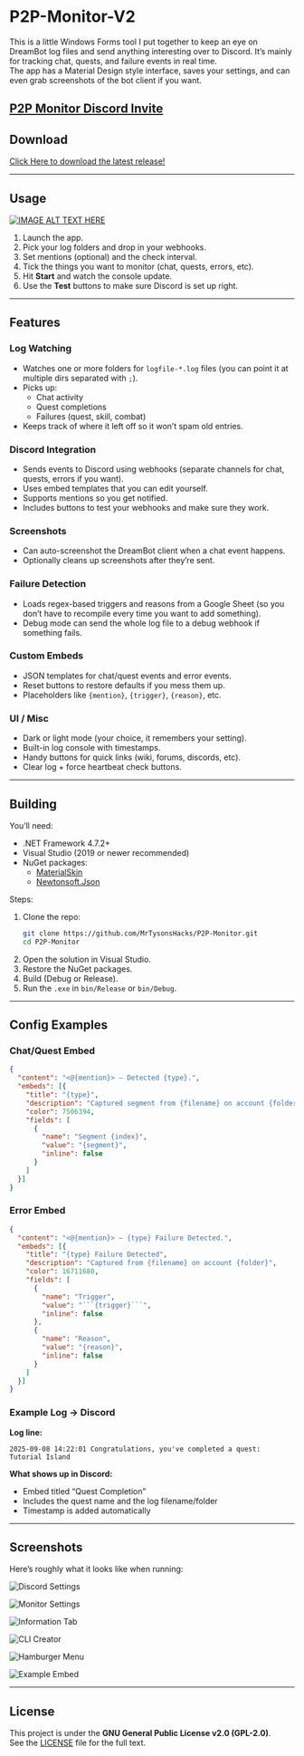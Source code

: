 # P2P-Monitor-V2

This is a little Windows Forms tool I put together to keep an eye on DreamBot log files and send anything interesting over to Discord. It’s mainly for tracking chat, quests, and failure events in real time.  
The app has a Material Design style interface, saves your settings, and can even grab screenshots of the bot client if you want.

## [P2P Monitor Discord Invite](https://discord.gg/EpuaMTCzx5)

## Download

[Click Here to download the latest release!](https://github.com/MrTysonsHacks/P2P-Monitor/releases/latest)

---
## Usage

[![IMAGE ALT TEXT HERE](https://i.imgur.com/w24sqZM.png)](https://www.youtube.com/watch?v=52tY_gN0mcM)

1. Launch the app.  
2. Pick your log folders and drop in your webhooks.  
3. Set mentions (optional) and the check interval.  
4. Tick the things you want to monitor (chat, quests, errors, etc).  
5. Hit **Start** and watch the console update.  
6. Use the **Test** buttons to make sure Discord is set up right. 
 
---

## Features

### Log Watching
- Watches one or more folders for `logfile-*.log` files (you can point it at multiple dirs separated with `;`).
- Picks up:
  - Chat activity  
  - Quest completions  
  - Failures (quest, skill, combat)  
- Keeps track of where it left off so it won’t spam old entries.  

### Discord Integration
- Sends events to Discord using webhooks (separate channels for chat, quests, errors if you want).  
- Uses embed templates that you can edit yourself.  
- Supports mentions so you get notified.  
- Includes buttons to test your webhooks and make sure they work.  

### Screenshots
- Can auto-screenshot the DreamBot client when a chat event happens.  
- Optionally cleans up screenshots after they’re sent.  

### Failure Detection
- Loads regex-based triggers and reasons from a Google Sheet (so you don’t have to recompile every time you want to add something).  
- Debug mode can send the whole log file to a debug webhook if something fails.  

### Custom Embeds
- JSON templates for chat/quest events and error events.  
- Reset buttons to restore defaults if you mess them up.  
- Placeholders like `{mention}`, `{trigger}`, `{reason}`, etc.  

### UI / Misc
- Dark or light mode (your choice, it remembers your setting).  
- Built-in log console with timestamps.  
- Handy buttons for quick links (wiki, forums, discords, etc).  
- Clear log + force heartbeat check buttons.  

---

## Building

You’ll need:
- .NET Framework 4.7.2+  
- Visual Studio (2019 or newer recommended)  
- NuGet packages:
  - [MaterialSkin](https://github.com/IgnaceMaes/MaterialSkin)  
  - [Newtonsoft.Json](https://www.newtonsoft.com/json)  

Steps:
1. Clone the repo:
   ```bash
   git clone https://github.com/MrTysonsHacks/P2P-Monitor.git
   cd P2P-Monitor
   ```
2. Open the solution in Visual Studio.  
3. Restore the NuGet packages.  
4. Build (Debug or Release).  
5. Run the `.exe` in `bin/Release` or `bin/Debug`.  

---

## Config Examples

### Chat/Quest Embed
```json
{
  "content": "<@{mention}> – Detected {type}.",
  "embeds": [{
    "title": "{type}",
    "description": "Captured segment from {filename} on account {folder}",
    "color": 7506394,
    "fields": [
      {
        "name": "Segment {index}",
        "value": "{segment}",
        "inline": false
      }
    ]
  }]
}
```

### Error Embed
```json
{
  "content": "<@{mention}> – {type} Failure Detected.",
  "embeds": [{
    "title": "{type} Failure Detected",
    "description": "Captured from {filename} on account {folder}",
    "color": 16711680,
    "fields": [
      {
        "name": "Trigger",
        "value": "```{trigger}```",
        "inline": false
      },
      {
        "name": "Reason",
        "value": "{reason}",
        "inline": false
      }
    ]
  }]
}
```

### Example Log → Discord
**Log line:**
```
2025-09-08 14:22:01 Congratulations, you've completed a quest: Tutorial Island
```

**What shows up in Discord:**  
- Embed titled “Quest Completion”  
- Includes the quest name and the log filename/folder  
- Timestamp is added automatically  

---

## Screenshots

Here’s roughly what it looks like when running:

![Discord Settings](https://i.imgur.com/Pys43YR.png) 

![Monitor Settings](https://i.imgur.com/SXxEzay.png)  

![Information Tab](https://i.imgur.com/58pWLRP.png)  

![CLI Creator](https://i.imgur.com/n3fRtOu.png)

![Hamburger Menu](https://i.imgur.com/h3EUP8n.png)

![Example Embed](https://i.imgur.com/V31OXqe.png)

---

## License

This project is under the **GNU General Public License v2.0 (GPL-2.0)**.  
See the [LICENSE](LICENSE) file for the full text.  
